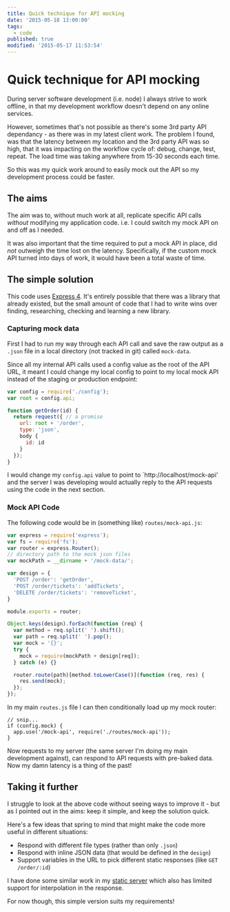 ```yaml
---
title: Quick technique for API mocking
date: '2015-05-18 13:00:00'
tags:
  - code
published: true
modified: '2015-05-17 11:53:54'
---
```

# Quick technique for API mocking

During server software development (i.e. node) I always strive to work offline, in that my development workflow doesn't depend on any online services.

However, sometimes that's not possible as there's some 3rd party API dependancy - as there was in my latest client work. The problem I found, was that the latency between my location and the 3rd party API was so high, that it was impacting on the workflow cycle of: debug, change, test, repeat. The load time was taking anywhere from 15-30 seconds each time.

So this was my quick work around to easily mock out the API so my development process could be faster.

<!--more-->

## The aims

The aim was to, without much work at all, replicate specific API calls *without* modifying my application code. i.e. I could switch my mock API on and off as I needed.

It was also important that the time required to put a mock API in place, did *not* outweigh the time lost on the latency. Specifically, if the custom mock API turned into days of work, it would have been a total waste of time.

## The simple solution

This code uses [Express 4](http://expressjs.com). It's entirely possible that there was a library that already existed, but the small amount of code that I had to write wins over finding, researching, checking and learning a new library.

### Capturing mock data

First I had to run my way through each API call and save the raw output as a `.json` file in a local directory (not tracked in git) called `mock-data`.

Since all my internal API calls used a config value as the root of the API URL, it meant I could change my local config to point to my local mock API instead of the staging or production endpoint:

```js
var config = require('./config');
var root = config.api;

function getOrder(id) {
  return request({ // a promise
    url: root + '/order',
    type: 'json',
    body {
      id: id
    }
  });
}
```

I would change my `config.api` value to point to `http://localhost/mock-api' and the server I was developing would actually reply to the API requests using the code in the next section.

### Mock API Code

The following code would be in (something like) `routes/mock-api.js`:

```js
var express = require('express');
var fs = require('fs');
var router = express.Router();
// directory path to the mock json files
var mockPath = __dirname + '/mock-data/';

var design = {
  'POST /order': 'getOrder',
  'POST /order/tickets': 'addTickets',
  'DELETE /order/tickets': 'removeTicket',
}

module.exports = router;

Object.keys(design).forEach(function (req) {
  var method = req.split(' ').shift();
  var path = req.split(' ').pop();
  var mock = '{}';
  try {
    mock = require(mockPath + design[req]);
  } catch (e) {}

  router.route(path)[method.toLowerCase()](function (req, res) {
    res.send(mock);
  });
});
```

In my main `routes.js` file I can then conditionally load up my mock router:

```
// snip...
if (config.mock) {
  app.use('/mock-api', require('./routes/mock-api'));
}
```

Now requests to my server (the same server I'm doing my main development against), can respond to API requests with pre-baked data. Now my damn latency is a thing of the past!

## Taking it further

I struggle to look at the above code without seeing ways to improve it - but as I pointed out in the aims: keep it simple, and keep the solution quick.

Here's a few ideas that spring to mind that might make the code more useful in different situations:

- Respond with different file types (rather than only `.json`)
- Respond with inline JSON data (that would be defined in the `design`)
- Support variables in the URL to pick different static responses (like `GET /order/:id`)

I have done some similar work in my [static server](https://github.com/remy/servedir#mocked-router) which also has limited support for interpolation in the response.

For now though, this simple version suits my requirements!
